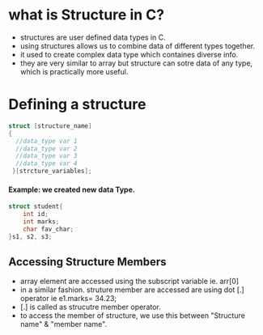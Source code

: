 # what is Structure in C?

- structures are user defined data types in C.
- using structures allows us to combine data of different types together.
- it used to create complex data type which containes diverse info.
- they are very similar to array but structure can sotre data of any type, which is practically more useful.

# Defining a structure

```c
struct [structure_name]
{
  //data_type var 1
  //data_type var 2
  //data_type var 3
  //data_type var 4
 }[strcture_variables];
```

#### Example: we created new data Type.
```c
struct student{
    int id;
    int marks;
    char fav_char;
}s1, s2, s3;
```

## Accessing Structure Members
- array element are accessed using the subscript variable ie. arr[0]
- in a similar fashion. struture member are accessed are using dot [.] operator ie e1.marks= 34.23;
- [.] is called as strucutre member operator.
- to access the member of structure, we use this between "Structure name" & "member name".